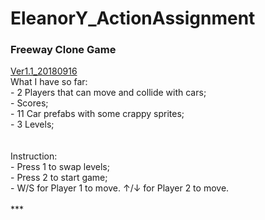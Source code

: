 # EleanorY_ActionAssignment
### Freeway Clone Game
[Ver1.1_20180916](https://jiaxi-yang.itch.io/freeway-clone)</br>
    What I have so far: </br>
     - 2 Players that can move and collide with cars;</br>
     - Scores; </br>
     - 11 Car prefabs with some crappy sprites; </br>
     - 3 Levels; </br>
   </br>
   </br>
    Instruction: </br>
     - Press 1 to swap levels; </br>
     - Press 2 to start game; </br>
     - W/S for Player 1 to move. ↑/↓ for Player 2 to move. </br>
     </br>
     ***
